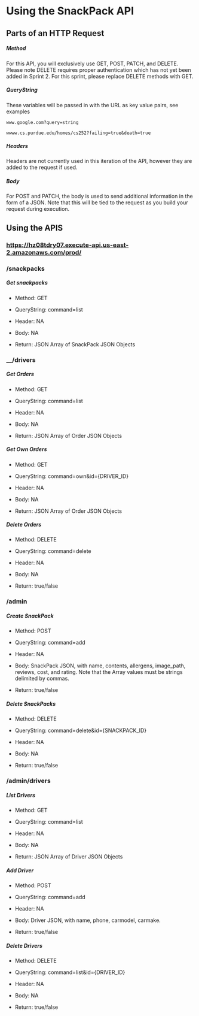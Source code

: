 # Using the SnackPack API

## Parts of an HTTP Request
##### Method
For this API, you will exclusively use GET, POST, PATCH, and DELETE. Please note DELETE requires proper authentication which has not yet been added in Sprint 2. For this sprint, please replace DELETE methods with GET.

##### QueryString
These variables will be passed in with the URL as key value pairs, see examples

`www.google.com?query=string`

`wwww.cs.purdue.edu/homes/cs252?failing=true&death=true`

##### Headers
Headers are not currently used in this iteration of the API, however they are added to the request if used.

##### Body
For POST and PATCH, the body is used to send additional information in the form of a JSON. Note that this will be tied to the request as you build your request during execution.

## Using the APIS
### https://hz08tdry07.execute-api.us-east-2.amazonaws.com/prod/

### __/snackpacks__
##### Get snackpacks
* Method: GET
* QueryString: command=list
* Header: NA
* Body: NA

* Return: JSON Array of SnackPack JSON Objects

### ____/drivers__
##### Get Orders
* Method: GET
* QueryString: command=list
* Header: NA
* Body: NA

* Return: JSON Array of Order JSON Objects

##### Get Own Orders
* Method: GET
* QueryString: command=own&id={DRIVER_ID}
* Header: NA
* Body: NA

* Return: JSON Array of Order JSON Objects

##### Delete Orders
* Method: DELETE
* QueryString: command=delete
* Header: NA
* Body: NA

* Return: true/false

### __/admin__
##### Create SnackPack
* Method: POST
* QueryString: command=add
* Header: NA
* Body: SnackPack JSON, with name, contents, allergens, image_path, reviews, cost, and rating. Note that the Array values must be strings delimited by commas.

* Return: true/false

##### Delete SnackPacks
* Method: DELETE
* QueryString: command=delete&id={SNACKPACK_ID}
* Header: NA
* Body: NA

* Return: true/false

### __/admin/drivers__
##### List Drivers
* Method: GET
* QueryString: command=list
* Header: NA
* Body: NA

* Return: JSON Array of Driver JSON Objects

##### Add Driver
* Method: POST
* QueryString: command=add
* Header: NA
* Body: Driver JSON, with name, phone, carmodel, carmake.

* Return: true/false

##### Delete Drivers
* Method: DELETE
* QueryString: command=list&id={DRIVER_ID}
* Header: NA
* Body: NA

* Return: true/false
